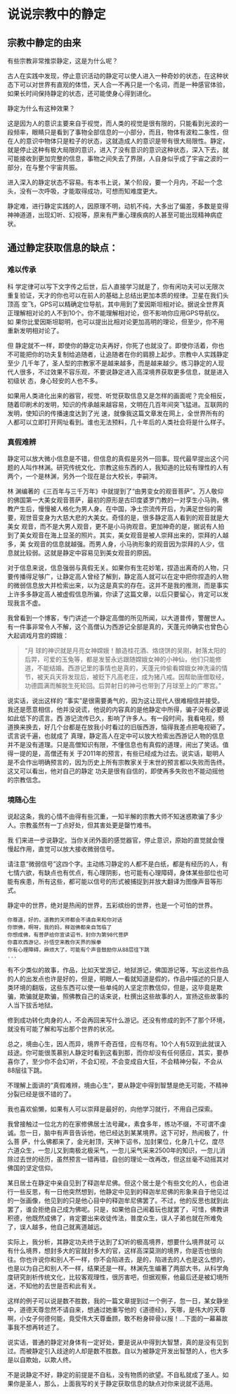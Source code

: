 # 说说宗教中的静定


## 宗教中静定的由来

有些宗教非常推崇静定，这是为什么呢？

古人在实践中发现，停止意识活动的静定可以使人进入一种奇妙的状态，在这种状态下可以对世界有直观的体悟，天人合一不再只是一个名词，而是一种感官体验，如果长时间保持静定的状态，还可能使身心得到进化。

静定为什么有这种效果？

这是因为人的意识主要来自于视觉，而人类的视觉是很有限的，只能看到光波的一段频率，眼睛只是看到了事物全部信息的一小部分，而且，物体有波粒二象性，但在人的意识中物体只是粒子的状态，这就造成人的意识是带有很大局限性。静定，就是停止这种有极大局限的意识，进入了没有意识的意识这种状态，深入下去，就可能接收到更加完整的信息，事物之间失去了界限，人自身似乎成了宇宙之波的一部分，在与整个宇宙共振。

进入深入的静定状态不容易。有本书上说，某个阶段，要一个月内，不起一个念头，没有一次呼吸，才能取得成功，可想而知难度更大。

静定难，进行静定实践的人，因原理不明，动机不纯，大多出了偏差，多数是变得神神道道，出现幻听、幻视等，原来有严重心理疾病的人甚至可能出现精神病症状。


## 通过静定获取信息的缺点：


### 难以传承

科 学定律可以写下文字传之后世，后人直接学习就是了，你有闲功夫可以无限次重复验证，天才的你也可以在前人的基础上总结出更加本质的规律。卫星在我们头顶高 空飞，GPS可以精确定位导航，其中用到了爱因斯坦相对论。据说全世界真正理解相对论的人不到10个。你不能理解相对论，但不影响你应用GPS导航仪。如 果你比爱因斯坦聪明，也可以提出比相对论更加高明的理论，但至少，你不用重新发明相对论了。

但 静定就不一样，即使你的静定功夫再好，你死了也就没了。即使你活着，你也不可能把你的功夫复制给追随者，让追随者在你的肩膀上起步。宗教中人实践静定至少 几千年了，圣人型的宗教家不是越来越多，而是越来越少。练习静定的人现代人很多，不过效果不容乐观，不要说静定进入高深境界获取更多信息，就是进入初级状 态，身心轻安的人也不多。

如果用人类进化出来的器官，视觉、听觉获取信息又是怎样的画面呢？完全相反，随着印刷术的发明，知识的传承越来越容易，文明在几百年间突飞猛进。互联网的发明，使知识的传播速度达到了光 速，就像我这篇文章发在网上，全世界所有的人都可以立即打开网址看到。谁也无法预料，几十年后的人类社会将是什么样子。


### 真假难辨


静定可以放大微小信息是不错，但信息的真假是另外一回事。现代最早提出这个问题的人叫作林渊。研究传统文化、宗教这些东西的人，我知道的比较有理性的人有两个，一个是林渊，另外一个现在是台大校长，李嗣涔。

林 渊编著的《三百年与三千万年》中就提到了“由男变女的观音菩萨”。万人敬仰的佛国第一大美女观音菩萨，最初的原形是古印度婆罗门教的一对孪生小马驹，佛教产生后，慢慢被人格化为男人身。在中国，净土宗流传开后，为满足世俗的需要，观世音变身为大慈大悲的大美女。奇怪的是，很多静定高人看到的观音就是大美女 观音，而不是大男人观音，更不是小马驹观音。更加神奇的是，据说有人拍到了美女观音在海上显圣的照片。其实，美女观音是被人崇拜出来的，崇拜的人越多，美 女观音的信息就越强。而男人身，小马驹形象的观音因为崇拜的人少，信息就比较弱。这就是静定中容易见到美女观音的原因。

对于信息来说，信息强弱与真假无关。如果你有生花妙笔，捏造出离奇的人物，只要传播得足够广，让静定高人曾经了解到，静定高人就可以在定中把你捏造的人物的微弱信息放大并检索出来，以为这是真实的存在。这并不是我的推测，而是事实上许多多静定高人被虚假信息所骗，你读了这篇文章，以后只要留心，肯定可以发现我言不虚。

我曾看到一个博客，专门讲述一个静定高僧的所见所闻，以大道普传，警醒世人。有一件事非常令人不解，这个高僧认为西游记全部是真的，天蓬元帅确实也曾色心大起调戏月宫的嫦娥：


> “月 球的神识就是月亮女神嫦娥！酿造桂花酒、烙烧饼的吴刚，射落太阳的后羿，可爱的玉兔等，都是发誓永远跟随嫦娥女神的小神仙，他们只能修道，不能结婚。西游记里的事情也是真的，天蓬元帅偷看嫦娥女神洗澡的情节，被天兵天将发现后，被贬下凡高老庄，成为猪八戒。因帮助唐僧取经，功德圆满而解脱生死轮回。后羿射日的神弓也带到了月球至上的广寒宫。”


说实话，说出这样的 “事实”是很需要勇气的，因为这让现代人很难相信并接受。我还是愿意相信，他并没说谎，他说的内容真的是他静定中所得，骗子没有必要说如此低下的谎言。西 游记流传已久，影响了许多人。有一段时间，我看电视，频道换来换去，好几个台都是在放我小时看过的旧版西游，恼得我差点把电视砸了。谎言说千遍，也就成了 真理，静定高人在定中可以放大检索出西游记人物的信息并不是没有道理。只是高僧知识有限，不懂信息也有真假的道理，闹出了笑话。值得一提的是，高僧还有关 于2011年的预言，有些已经成为过去。说实话，聪明人是不会作出明确预言的，因为历史上所有宗教家关于末世的预言都以失败而告终。这又可以看出，他对自己的静定 功夫是很有自信的，即使再多失败也不能动摇他的宗教信念。


### 境随心生

说起这条，我的心情不由得有些沉重，一知半解的宗教大师不知迷惑欺骗了多少人。宗教虽然有一丁点好处，但其害处更是罄竹难书。

我 们来进一步说静定。当你关闭外面的感觉器官，停止意识，原始的直觉就会慢慢起作用，直觉可以放大接收微弱信号。

请注意“微弱信号”这四个字。主动练习静定的人都不是白纸，都是有经历的人，有七情六欲，有缺点也有优点，有心理阴影，也可能有心理障碍，身体某些部位也可能有疾患，所有这些，都可能以信号的形式被捕捉到并放大翻译为图像声音等形式。

静定中的世界，绝对是热闹的世界，五彩缤纷的世界，也是一个可怕的世界。

	你尊道，好的，道教的天师都会不请自来和你对话
	你崇佛，啊呀，我的妈，释迦佛都亲自驾临了
	你想成佛，有菩萨给你宣读诏书，封你为第98代菩萨
	你喜欢西游记，孙悟空来教你天界的猴拳
	你有心理障碍，麻烦大了，可能有个声音鼓励你从88层往下跳
	...


有不少类似的故事，作品，比如天堂游记，地狱游记，佛国游记等，写出这些作品的人的出发点也许是好的，但是，明眼人一看就知道是假的，作品中描述的只是人类环境的翻版，这些东西可以使一些单纯的人坚定宗教信仰，但是，这毕竟是欺骗，欺骗就是欺骗，照佛教自己的话来说，杜撰出这些故事的人，宣扬这些故事的人当下拔舌地狱。

修到成功转化肉身的人，不会再回来写什么游记。还没有修成的到不了那个环境，就没有可能了解和写出那个世界的状况。

总之，境由心生，因人而异，境界千奇百怪，应有尽有。10个人有5双到此就误入歧途。你可能很羡慕别人静定时看到这看到那，而你却没有任何感应，其实，要恭喜你了，至少你不会幻听，不会幻视，不会变成自大狂，不会精神分裂，不会从88层往下跳。

不理解上面讲的“真假难辨，境由心生”，要从静定中得到智慧是绝无可能，不精神分裂已经是很不错的了。

我也喜欢偷懒，如果有人可以崇拜是最好的，向他学习就行，不用自己探索。

我曾接触过一位北方的在家修佛居士法号藏x，素食多年，练功不缀，不可谓不虔诚。忽一日，脑中有声音告诉他，他已经达到某某境界。这下可好，热闹极了，什么菩 萨，什么佛都来了，金光射顶，天神下诏书，加封果位，化身几十亿，度尽六道众生，一忽儿又到南极北极采气，一忽儿采气采来2500年的知识，一忽儿消除过去世的经历，虽然预言一错再错，自创的理论一改再改，但这丝毫不动摇其对佛国的坚定信仰。

某日居士在静定中亲自见到了释迦牟尼佛。但这个居士是个有些文化的人，也会进行一些反思，有一日他突然想到，他静定中见到的释迦牟尼佛的形象来自于他见过的一张画像，他见到的只是他心目中的释迦牟尼佛罢了。不过，他的反思也就到此罢了，谁会拒绝自己成为佛呢。只是，如果他自己闹着玩也就罢了，可惜，佛教讲积德，他既然成佛了，肯定要出来收徒传法，普度众生，误人子弟也就在所难免了，误人越多，他自己就离道越远。

实际上，我分析，其静定功夫终于达到了幻听的极高境界，想要什么境界就可 以有什么境界，想封多大的官就封多大的官，这样高深莫测的境界，你是否也很向往。你也许说你和别人不一样，你不会陷进去，是的，陷进去的人也是这么想的， 也是以为自己和别人不一样，结果还是一样。林渊先生编著了两部大书，从科学角度研究剖析传统文化，比较客观理性，很厉害吧，但据观察，他最后还是被幻境所迷，不知他的去世是否和此有关。

这样的例子可以说是数不胜数，我的一篇文章提到过一个例子，忽一日，某女静坐中，道德天尊忽然不请自来，想通过她重写他的《道德经》，天哪，是伟大的天尊啊，小女子何德何能，竟受伟大天尊垂顾，敢不粉身碎骨以报！...下面的一幕幕故事我不想再转述了。

说实话，普通的静定对身体有一定好处，要是说从中得到大智慧，真的是没有见到过。而被静定引入歧途的人却是数不胜数。自以为被静定开发出智慧的人，也大多是以自欺始，以欺人终。

不是说静定不好，静定的前提是不自私，没有物质的欲望。不自私就成了圣人。如果你是圣人，那么，上面我写的关于静定获取信息的缺点对你来说就不适用。
